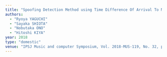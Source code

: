 ```yaml
---
title: "Spoofing Detection Method using Time Difference Of Arrival To Microphones"
authors:
  - "Ryoya YAGUCHI"
  - "Sayaka SHIOTA"
  - "Nobutaka ONO"
  - "Hitoshi KIYA"
year: 2018
type: "domestic"
venue: "IPSJ Music and computer Symposium, Vol. 2018-MUS-119, No. 32, pp. 32, 東京大学本郷キャンパス, 2018-06-16."
---
```

